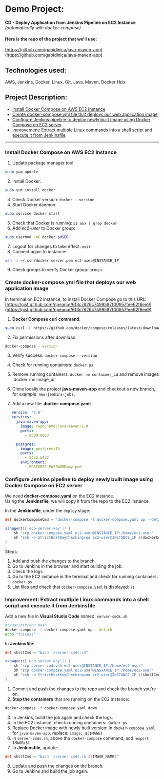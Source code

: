 # Demo Project:  
**CD - Deploy Application from Jenkins Pipeline on EC2 Instance**  
*(automatically with docker-compose)*  

#### Here is the repo of the project that we'll use:  
[https://github.com/gabidinica/java-maven-app](https://github.com/gabidinica/java-maven-app)

## Technologies used:
AWS, Jenkins, Docker, Linux, Git, Java, Maven, Docker Hub  

## Project Description:
- [Install Docker Compose on AWS EC2 Instance](#install-docker-compose-on-aws-ec2-instance)  
- [Create docker-compose.yml file that deploys our web application image](#create-docker-composeyml-file-that-deploys-our-web-application-image)  
- [Configure Jenkins pipeline to deploy newly built image using Docker Compose on EC2 server](#configure-jenkins-pipeline-to-deploy-newly-built-image-using-docker-compose-on-ec2-server)  
- [Improvement: Extract multiple Linux commands into a shell script and execute it from Jenkinsfile](#improvement-extract-multiple-linux-commands-into-a-shell-script-and-execute-it-from-jenkinsfile)  

---

### Install Docker Compose on AWS EC2 Instance

1. Update package manager tool:  
```bash
sudo yum update
```

2. Install Docker:
```bash
sudo yum install docker
```

3. Check Docker version: `docker --version`
4. Start Docker daemon:
```bash
sudo service docker start
```

5. Check that Docker is running: `ps aux | grep docker`
6. Add *ec2-user* to Docker group: 
```bash
sudo usermod -aG docker $USER
```

7. Logout for changes to take effect: `exit`
8. Connect again to instance: 
```bash
ssh -i ~/.ssh/docker-server.pem ec2-user@INSTANCE_IP
```

9. Check groups to verify Docker group: `groups`

### Create docker-compose.yml file that deploys our web application image

In terminal on EC2 instance, to install Docker Compose go to this URL:  
[https://gist.github.com/npearce/6f3c7826c7499587f00957fee62f8ee9](https://gist.github.com/npearce/6f3c7826c7499587f00957fee62f8ee9)

1. **Docker Compose curl command:**  
```bash
sudo curl -L https://github.com/docker/compose/releases/latest/download/docker-compose-$(uname -s)-$(uname -m) -o /usr/local/bin/docker-compose
```

2. Fix permissions after download: 
```bash
docker-compose --version
```

3. Verify success: `docker-compose --version`
4. Check for running containers: `docker ps`
5. Remove running containers: `docker rm container_id` and remove images 'docker rmi image_id'
6. Clone locally the project **java-maven-app** and checkout a new branch, for example: `new-jenkins-jobs`.  

7. Add a new file: **docker-compose.yaml**  
```yaml
   version: '3.8'
   services:
     java-maven-app:
       image: repo_name:java-maven-1.0
       ports: 
         - 8080:8080

     postgres:
       image: postgres:15
       ports:
         - 5432:5432
       environment:
         - POSTGRES_PASSWORD=my-pwd
```

### Configure Jenkins pipeline to deploy newly built image using Docker Compose on EC2 server

We need **docker-compose.yaml** on the EC2 instance.  
Using the **Jenkinsfile**, we will copy it from the repo to the EC2 instance.

In the **Jenkinsfile**, under the `deploy` stage:  
```groovy
def dockerComposeCmd = "docker-compose -f docker-compose.yaml up --detach"

sshagent(['eco-server-key']) {
    sh "scp docker-compose.yaml ec2-user@INSTANCE_IP:/home/ec2-user"
    sh "ssh -o StrictHostKeyChecking=no ec2-user@INSTANCE_IP ${dockerComposeCmd}"
}
```

Steps:

1. Add and push the changes to the branch.
2. Go to Jenkins in the browser and start building the job.
3. Check the logs.
4. Go to the EC2 instance in the terminal and check for running containers:
`docker ps`
5. List files and check that `docker-compose.yaml` is displayed: `ls`

### Improvement: Extract multiple Linux commands into a shell script and execute it from Jenkinsfile

Add a new file in **Visual Studio Code** named: `server-cmds.sh`  

```bash
#!/usr/bin/env bash
docker-compose -f docker-compose.yaml up --detach
echo "success"
```

In **Jenkinsfile**:  

```groovy
def shellCmd = "bash ./server-cmds.sh"

sshagent(['eco-server-key']) {
    sh "scp server-cmds.sh ec2-user@INSTANCE_IP:/home/ec2-user"
    sh "scp docker-compose.yaml ec2-user@INSTANCE_IP:/home/ec2-user"
    sh "ssh -o StrictHostKeyChecking=no ec2-user@INSTANCE_IP ${shellCmd}"
}
```


1. Commit and push the changes to the repo and check the branch you’re on.
2. **Stop the containers** that are running on the EC2 instance:  
```bash
docker-compose -f docker-compose.yaml down
```

3. In Jenkins, build the job again and check the logs.
4. In the EC2 instance, check running containers:
`docker ps`
5. Replace Docker image with newly built version:
In `docker-compose.yaml` for `java-maven-app`, replace: `image: ${IMAGE}`
6. In `server-cmds.sh`, above the `docker-compose` command, add:
`export IMAGE=$1`
7. In **Jenkinsfile**, update:  
```groovy
def shellCmd = "bash ./server-cmds.sh ${IMAGE_NAME}"
```

8. Update and push the changes on the branch.
9. Go to Jenkins and build the job again.
